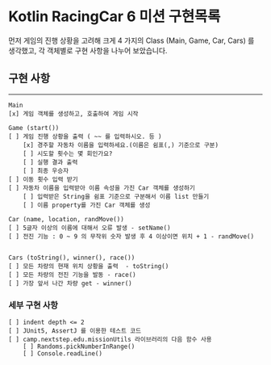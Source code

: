 # Kotlin RacingCar 6 미션 구현목록

먼저 게임의 진행 상황을 고려해 크게 4 가지의 Class (Main, Game, Car, Cars) 를 생각했고, 각 객체별로 구현 사항을 나누어 보았습니다.

## 구현 사항
****

    Main
    [x] 게임 객체를 생성하고, 호출하여 게임 시작
    
    Game (start())
    [ ] 게임 진행 상황을 출력 ( ~~ 를 입력하시오. 등 )
        [x] 경주할 자동차 이름을 입력하세요.(이름은 쉼표(,) 기준으로 구분)
        [ ] 시도할 횟수는 몇 회인가요?
        [ ] 실행 결과 출력
        [ ] 최종 우승자 
    [ ] 이동 횟수 입력 받기
    [ ] 자동차 이름을 입력받아 이름 속성을 가진 Car 객체를 생성하기
        [ ] 입력받은 String을 쉼표 기준으로 구분해서 이름 list 만들기
        [ ] 이름 property를 가진 Car 객체를 생성  
    
    Car (name, location, randMove())
    [ ] 5글자 이상의 이름에 대해서 오류 발생 - setName()
    [ ] 전진 기능 : 0 ~ 9 의 무작위 숫자 발생 후 4 이상이면 위치 + 1 - randMove()

    
    Cars (toString(), winner(), race())
    [ ] 모든 차량의 현재 위치 상황을 출력  - toString()
    [ ] 모든 차량의 전진 기능을 발동 - race()
    [ ] 가장 앞서 나간 차량 get - winner()


### 세부 구현 사항

    [ ] indent depth <= 2
    [ ] JUnit5, AssertJ 를 이용한 테스트 코드
    [ ] camp.nextstep.edu.missionUtils 라이브러리의 다음 함수 사용
        [ ] Randoms.pickNumberInRange()
        [ ] Console.readLine() 